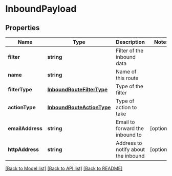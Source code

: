 # InboundPayload

## Properties
Name | Type | Description | Notes
------------ | ------------- | ------------- | -------------
**filter** | **string** | Filter of the inbound data | 
**name** | **string** | Name of this route | 
**filterType** | [**InboundRouteFilterType**](InboundRouteFilterType.md) | Type of the filter | 
**actionType** | [**InboundRouteActionType**](InboundRouteActionType.md) | Type of action to take | 
**emailAddress** | **string** | Email to forward the inbound to | [optional] 
**httpAddress** | **string** | Address to notify about the inbound | [optional] 

[[Back to Model list]](../README.md#documentation-for-models) [[Back to API list]](../README.md#documentation-for-api-endpoints) [[Back to README]](../README.md)


